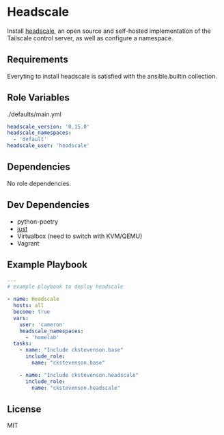 Headscale
=========

Install [headscale](https://github.com/juanfont/headscale), an open source and self-hosted implementation of the Tailscale control server, as well as configure a namespace.

Requirements
------------

Everyting to install headscale is satisfied with the ansible.builtin collection.

Role Variables
--------------

./defaults/main.yml
```.yml
headscale_version: '0.15.0'
headscale_namespaces:
  - 'default'
headscale_user: 'headscale'
```

Dependencies
------------

No role dependencies.

Dev Dependencies
------------

* python-poetry
* [just](https://github.com/casey/just)
* Virtualbox (need to switch with KVM/QEMU)
* Vagrant

Example Playbook
----------------

```.yml
---
# example playbook to deploy headscale

- name: Headscale
  hosts: all
  become: true
  vars:
    user: 'cameron'
    headscale_namespaces:
      - 'homelab'
  tasks:
    - name: "Include ckstevenson.base"
      include_role:
        name: "ckstevenson.base"

    - name: "Include ckstevenson.headscale"
      include_role:
        name: "ckstevenson.headscale"
```

License
-------

MIT
